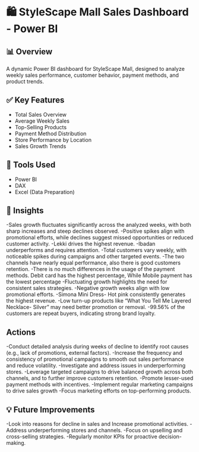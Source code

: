 # 🛍️ StyleScape Mall Sales Dashboard - Power BI

## 📊 Overview
A dynamic Power BI dashboard for StyleScape Mall, designed to analyze weekly sales performance, customer behavior, payment methods, and product trends.

## ✅ Key Features
- Total Sales Overview
- Average Weekly Sales
- Top-Selling Products
- Payment Method Distribution
- Store Performance by Location
- Sales Growth Trends

## 📌 Tools Used
- Power BI
- DAX
- Excel (Data Preparation)

## 🧠 Insights
-Sales growth fluctuates significantly across the analyzed weeks, with both sharp increases and steep declines observed.
-Positive spikes align with promotional efforts, while declines suggest missed opportunities or reduced customer activity.
-Lekki drives the highest revenue.
-Ibadan underperforms and requires attention.
-Total customers vary weekly, with noticeable spikes during campaigns and other targeted events.
-The two channels have nearly equal performance, also there is good customers retention.
-There is no much differences in the usage of the payment methods. Debit card has the highest percentage, While Mobile payment has the lowest percentage
-Fluctuating growth highlights the need for consistent sales strategies.
-Negative growth weeks align with low promotional efforts.
-Simona Mini Dress- Hot pink consistently generates the highest revenue.
-Low turn-up products like “What You Tell Me Layered Necklace- Silver” may need better promotion or removal.
-99.56% of the customers are repeat buyers, indicating strong brand loyalty.

## Actions
-Conduct detailed analysis during weeks of decline to identify root causes (e.g., lack of promotions, external factors).
-Increase the frequency and consistency of promotional campaigns to smooth out sales performance and reduce volatility.
-Investigate and address issues in underperforming stores.
-Leverage targeted campaigns to drive balanced growth across both channels, and to further improve customers retention.
-Promote lesser-used payment methods with incentives.
-Implement regular marketing campaigns to drive sales growth
-Focus marketing efforts on top-performing products.

## 💡 Future Improvements
-Look into reasons for decline in sales and Increase promotional activities.
-Address underperforming stores and channels.
-Focus on upselling and cross-selling strategies.
-Regularly monitor KPIs for proactive decision-making.

